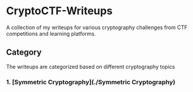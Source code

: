 # CryptoCTF-Writeups
A collection of my writeups for various cryptography challenges from CTF competitions and learning platforms.

## Category
The writeups are categorized based on different cryptography topics

### 1. [Symmetric Cryptography](./Symmetric Cryptography)
